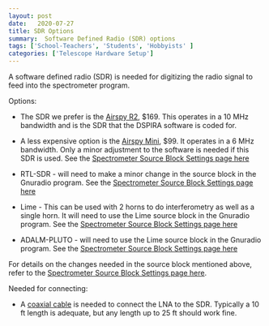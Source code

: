```yaml
---
layout: post
date:   2020-07-27
title: SDR Options 
summary:  Software Defined Radio (SDR) options
tags: ['School-Teachers', 'Students', 'Hobbyists' ]
categories: ['Telescope Hardware Setup'] 
---
```



A software defined radio (SDR) is needed for digitizing the radio signal to feed into the spectrometer program.

Options:

+ The SDR we prefer is the [Airspy R2](https://airspy.com/airspy-r2), $169. This operates in a 10 MHz bandwidth and is the SDR that the DSPIRA software is coded for.

+ A less expensive option is the [Airspy Mini](https://airspy.com/airspy-r2), $99. It operates in a 6 MHz bandwidth. Only a minor adjustment to the software is needed if this SDR is used. See the [Spectrometer Source Block Settings page here](https://wvurail.org//dspira-lessons/Spectrometer_sourceblock_settings)

+ RTL-SDR - will need to make a minor change in the source block in the Gnuradio program. See the [Spectrometer Source Block Settings page here](https://wvurail.org//dspira-lessons/Spectrometer_sourceblock_settings)

+ Lime - This can be used with 2 horns to do interferometry as well as a single horn. It will need to use the Lime source block in the Gnuradio program. See the [Spectrometer Source Block Settings page here](https://wvurail.org//dspira-lessons/Spectrometer_sourceblock_settings)

+ ADALM-PLUTO -  will need to use the Lime source block in the Gnuradio program. See the [Spectrometer Source Block Settings page here](https://wvurail.org//dspira-lessons/Spectrometer_sourceblock_settings)

For details on the changes needed in the source block mentioned above, refer to the [Spectrometer Source Block Settings page here](https://wvurail.org//dspira-lessons/Spectrometer_sourceblock_settings).

Needed for connecting:

+ A [coaxial cable](https://www.coaxrf.com/shop/1-rf-coaxial-cables/times-microwave-lmr240/sma-male-times-microwave-lmr240/lmr240-sma-male-to-sma-male-coaxial-rf-pigtail-cable/) is needed to connect the LNA to the SDR. Typically a 10 ft length is adequate, but any length up to 25 ft should work fine.